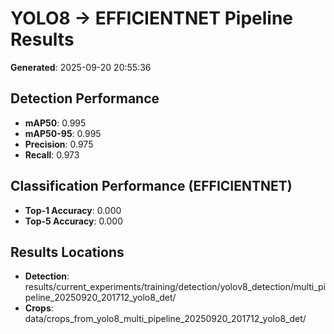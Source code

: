 # YOLO8 → EFFICIENTNET Pipeline Results

**Generated**: 2025-09-20 20:55:36

## Detection Performance
- **mAP50**: 0.995
- **mAP50-95**: 0.995
- **Precision**: 0.975
- **Recall**: 0.973

## Classification Performance (EFFICIENTNET)
- **Top-1 Accuracy**: 0.000
- **Top-5 Accuracy**: 0.000

## Results Locations
- **Detection**: results/current_experiments/training/detection/yolov8_detection/multi_pipeline_20250920_201712_yolo8_det/
- **Crops**: data/crops_from_yolo8_multi_pipeline_20250920_201712_yolo8_det/
